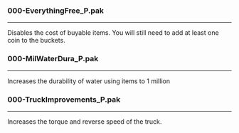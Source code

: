 ### 000-EverythingFree_P.pak
---
Disables the cost of buyable items. You will still need to add at least one coin to the buckets.

### 000-MilWaterDura_P.pak
---
Increases the durability of water using items to 1 million

### 000-TruckImprovements_P.pak
---
Increases the torque and reverse speed of the truck. 
